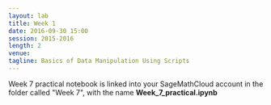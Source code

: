 ```yaml
---
layout: lab
title: Week 1
date: 2016-09-30 15:00
session: 2015-2016
length: 2
venue:
tagline: Basics of Data Manipulation Using Scripts
---
```


Week 7 practical notebook is linked into your SageMathCloud account in the folder called "Week 7", with the name **Week_7_practical.ipynb**


